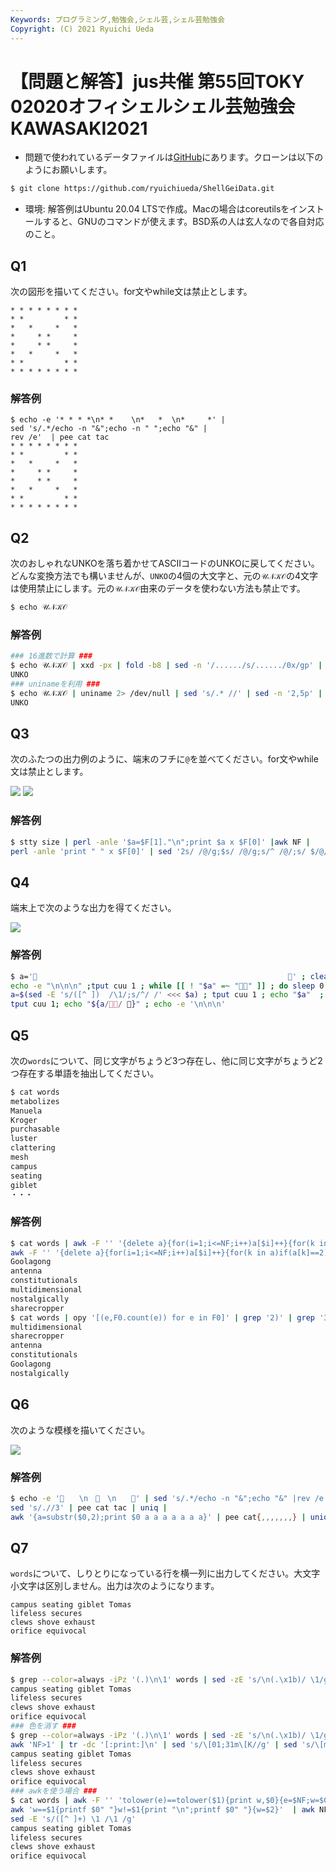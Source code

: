```yaml
---
Keywords: プログラミング,勉強会,シェル芸,シェル芸勉強会
Copyright: (C) 2021 Ryuichi Ueda
---
```


# 【問題と解答】jus共催 第55回TOKY 02020オフィシェルシェル芸勉強会KAWASAKI2021

* 問題で使われているデータファイルは[GitHub](https://github.com/ryuichiueda/ShellGeiData/tree/master/vol.55)にあります。クローンは以下のようにお願いします。

```bash
$ git clone https://github.com/ryuichiueda/ShellGeiData.git
```

* 環境: 解答例はUbuntu 20.04 LTSで作成。Macの場合はcoreutilsをインストールすると、GNUのコマンドが使えます。BSD系の人は玄人なので各自対応のこと。

## Q1

次の図形を描いてください。for文やwhile文は禁止とします。

```
* * * * * * * *
* *         * *
*   *     *   *
*     * *     *
*     * *     *
*   *     *   *
* *         * *
* * * * * * * *
```

### 解答例

```
$ echo -e '* * * *\n* *    \n*   *  \n*     *' |
sed 's/.*/echo -n "&";echo -n " ";echo "&" |
rev /e'  | pee cat tac
* * * * * * * *
* *         * *
*   *     *   *
*     * *     *
*     * *     *
*   *     *   *
* *         * *
* * * * * * * *
```

## Q2

次のおしゃれなUNKOを落ち着かせてASCIIコードのUNKOに戻してください。どんな変換方法でも構いませんが、`UNKO`の4個の大文字と、元の`𝒰𝒩𝒦𝒪`の4文字は使用禁止にします。元の`𝒰𝒩𝒦𝒪`由来のデータを使わない方法も禁止です。

```bash
$ echo 𝒰𝒩𝒦𝒪 
```

### 解答例

```bash
### 16進数で計算 ###
$ echo 𝒰𝒩𝒦𝒪 | xxd -px | fold -b8 | sed -n '/....../s/....../0x/gp' | mawk '{printf("%02x",$1 - 91)}' | xxd -r -p | awk 4
UNKO
### uninameを利用 ###
$ echo 𝒰𝒩𝒦𝒪 | uniname 2> /dev/null | sed 's/.* //' | sed -n '2,5p' | paste -sd ''
UNKO
```

## Q3

次のふたつの出力例のように、端末のフチに`@`を並べてください。for文やwhile文は禁止とします。

![](ex1.png)
![](ex2.png)

### 解答例

```bash
$ stty size | perl -anle '$a=$F[1]."\n";print $a x $F[0]' |awk NF |
perl -anle 'print " " x $F[0]' | sed '2s/ /@/g;$s/ /@/g;s/^ /@/;s/ $/@/'
```


## Q4 

端末上で次のような出力を得てください。

![](annihilation.gif)

### 解答例

```bash
$ a='💩                                                        💩' ; clear;
echo -e "\n\n\n" ;tput cuu 1 ; while [[ ! "$a" =~ "💩💩" ]] ; do sleep 0.2;
a=$(sed -E 's/([^ ])  /\1/;s/^/ /' <<< $a) ; tput cuu 1 ; echo "$a"  ; done;
tput cuu 1; echo "${a/💩💩/ 🍣}" ; echo -e '\n\n\n'
```

## Q5

次の`words`について、同じ文字がちょうど3つ存在し、他に同じ文字がちょうど2つ存在する単語を抽出してください。

```bash
$ cat words 
metabolizes
Manuela
Kroger
purchasable
luster
clattering
mesh
campus
seating
giblet
・・・
```

### 解答例

```bash
$ cat words | awk -F '' '{delete a}{for(i=1;i<=NF;i++)a[$i]++}{for(k in a)if(a[k]==3)print $0}' |
awk -F '' '{delete a}{for(i=1;i<=NF;i++)a[$i]++}{for(k in a)if(a[k]==2)print $0}' | sort -u
Goolagong
antenna
constitutionals
multidimensional
nostalgically
sharecropper
$ cat words | opy '[(e,F0.count(e)) for e in F0]' | grep '2)' | grep '3)' | tr -dc 'a-zA-Z\n'
multidimensional
sharecropper
antenna
constitutionals
Goolagong
nostalgically
```

## Q6 

次のような模様を描いてください。


![](pretty_unko.png)

### 解答例


```bash
$ echo -e '💩　　\n　💩　\n　　💩' | sed 's/.*/echo -n "&";echo "&" |rev /e' |
sed 's/.//3' | pee cat tac | uniq |
awk '{a=substr($0,2);print $0 a a a a a a a}' | pee cat{,,,,,,,} | uniq
```



## Q7

`words`について、しりとりになっている行を横一列に出力してください。大文字小文字は区別しません。出力は次のようになります。

```
campus seating giblet Tomas
lifeless secures
clews shove exhaust
orifice equivocal
```


### 解答例


```bash
$ grep --color=always -iPz '(.)\n\1' words | sed -zE 's/\n(.\x1b)/ \1/g'  | awk 'NF>1'
campus seating giblet Tomas
lifeless secures
clews shove exhaust
orifice equivocal
### 色を消す ###
$ grep --color=always -iPz '(.)\n\1' words | sed -zE 's/\n(.\x1b)/ \1/g'  |
awk 'NF>1' | tr -dc '[:print:]\n' | sed 's/\[01;31m\[K//g' | sed 's/\[m\[K//g'
campus seating giblet Tomas
lifeless secures
clews shove exhaust
orifice equivocal
### awkを使う場合 ###
$ cat words | awk -F '' 'tolower(e)==tolower($1){print w,$0}{e=$NF;w=$0}' |
awk 'w==$1{printf $0" "}w!=$1{print "\n";printf $0" "}{w=$2}'  | awk NF |
sed -E 's/([^ ]+) \1 /\1 /g'
campus seating giblet Tomas
lifeless secures
clews shove exhaust
orifice equivocal
```

